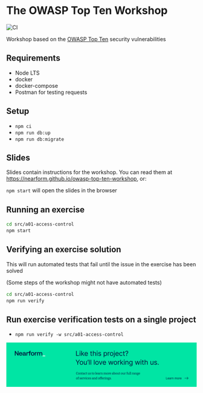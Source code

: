# The OWASP Top Ten Workshop

![CI](https://github.com/nearform/owasp-top-ten-workshop/actions/workflows/ci.yml/badge.svg?event=push)

Workshop based on the [OWASP Top Ten](https://owasp.org/www-project-top-ten/) security vulnerabilities

## Requirements

- Node LTS
- docker
- docker-compose
- Postman for testing requests

## Setup

- `npm ci`
- `npm run db:up`
- `npm run db:migrate`

## Slides

Slides contain instructions for the workshop. You can read them at https://nearform.github.io/owasp-top-ten-workshop, or:

`npm start` will open the slides in the browser

## Running an exercise

```bash
cd src/a01-access-control
npm start
```

## Verifying an exercise solution

This will run automated tests that fail until the issue in the exercise has been solved

(Some steps of the workshop might not have automated tests)

```bash
cd src/a01-access-control
npm run verify
```

## Run exercise verification tests on a single project

- `npm run verify -w src/a01-access-control`

[![banner](https://raw.githubusercontent.com/nearform/.github/refs/heads/master/assets/os-banner-green.svg)](https://www.nearform.com/contact/?utm_source=open-source&utm_medium=banner&utm_campaign=os-project-pages)
